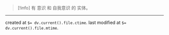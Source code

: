 
> [!info] 
>  有 意识 和 自我意识 的 实体。

---

created at `$= dv.current().file.ctime`.
last modified at `$= dv.current().file.mtime`.